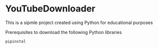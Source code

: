 # YouTubeDownloader

This is a sipmle project created using Python for educational purposes 

Prerequisites to download the following Python libraries

```
pipinstal
```
